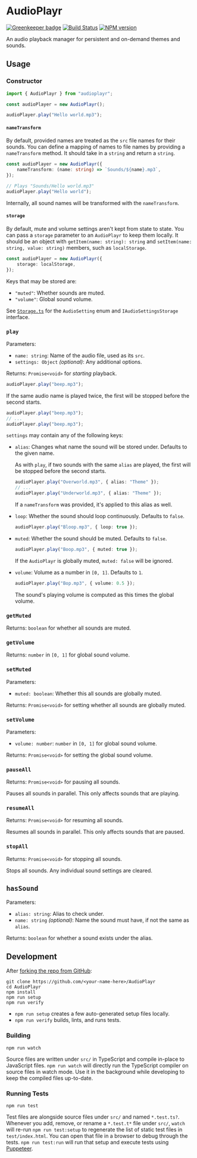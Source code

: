 <!-- {{Top}} -->
# AudioPlayr
[![Greenkeeper badge](https://badges.greenkeeper.io/FullScreenShenanigans/AudioPlayr.svg)](https://greenkeeper.io/)
[![Build Status](https://travis-ci.org/FullScreenShenanigans/AudioPlayr.svg?branch=master)](https://travis-ci.org/FullScreenShenanigans/AudioPlayr)
[![NPM version](https://badge.fury.io/js/audioplayr.svg)](http://badge.fury.io/js/audioplayr)

An audio playback manager for persistent and on-demand themes and sounds.
<!-- {{/Top}} -->

## Usage

### Constructor

```typescript
import { AudioPlayr } from "audioplayr";

const audioPlayer = new AudioPlayr();

audioPlayer.play("Hello world.mp3");
```

#### `nameTransform`

By default, provided names are treated as the `src` file names for their sounds.
You can define a mapping of names to file names by providing a `nameTransform` method.
It should take in a `string` and return a `string`.

```typescript
const audioPlayer = new AudioPlayr({
    nameTransform: (name: string) => `Sounds/${name}.mp3`,
});

// Plays "Sounds/Hello world.mp3"
audioPlayer.play("Hello world");
```

Internally, all sound names will be transformed with the `nameTransform`.

#### `storage`

By default, mute and volume settings aren't kept from state to state.
You can pass a `storage` parameter to an `AudioPlayr` to keep them locally.
It should be an object with `getItem(name: string): string` and `setItem(name: string, value: string)` members, such as `localStorage`.

```typescript
const audioPlayer = new AudioPlayr({
    storage: localStorage,
});
```

Keys that may be stored are:

* `"muted"`: Whether sounds are muted.
* `"volume"`: Global sound volume.

See [`Storage.ts`](./src/Storage.ts) for the `AudioSetting` enum and `IAudioSettingsStorage` interface.

### `play`

Parameters:

* `name: string`: Name of the audio file, used as its `src`.
* `settings: Object` _(optional)_: Any additional options.

Returns: `Promise<void>` for _starting_ playback.

```typescript
audioPlayer.play("beep.mp3");
```

If the same audio name is played twice, the first will be stopped before the second starts.

```typescript
audioPlayer.play("beep.mp3");
// ...
audioPlayer.play("beep.mp3");
```

`settings` may contain any of the following keys:

* `alias`:
    Changes what name the sound will be stored under.
    Defaults to the given name.

    As with `play`, if two sounds with the same `alias` are played, the first will be stopped before the second starts.

    ```typescript
    audioPlayer.play("Overworld.mp3", { alias: "Theme" });
    // ...
    audioPlayer.play("Underworld.mp3", { alias: "Theme" });
    ```

    If a `nameTransform` was provided, it's applied to this alias as well.

* `loop`:
    Whether the sound should loop continuously.
    Defaults to `false`.

    ```typescript
    audioPlayer.play("Bloop.mp3", { loop: true });
    ```

* `muted`:
    Whether the sound should be muted.
    Defaults to `false`.

    ```typescript
    audioPlayer.play("Boop.mp3", { muted: true });
    ```

    If the `AudioPlayr` is globally muted, `muted: false` will be ignored.

* `volume`:
    Volume as a number in `[0, 1]`.
    Defaults to `1`.

    ```typescript
    audioPlayer.play("Bop.mp3", { volume: 0.5 });
    ```

    The sound's playing volume is computed as this times the global volume.

### `getMuted`

Returns: `boolean` for whether all sounds are muted.

### `getVolume`

Returns: `number` in `[0, 1]` for global sound volume.

### `setMuted`

Parameters:

* `muted: boolean`: Whether this all sounds are globally muted.

Returns: `Promise<void>` for setting whether all sounds are globally muted.

### `setVolume`

Parameters:

* `volume: number`: `number` in `[0, 1]` for global sound volume.

Returns: `Promise<void>` for setting the global sound volume.

### `pauseAll`

Returns: `Promise<void>` for pausing all sounds.

Pauses all sounds in parallel.
This only affects sounds that are playing.

### `resumeAll`

Returns: `Promise<void>` for resuming all sounds.

Resumes all sounds in parallel.
This only affects sounds that are paused.

### `stopAll`

Returns: `Promise<void>` for stopping all sounds.

Stops all sounds.
Any individual sound settings are cleared.

## `hasSound`

Parameters:

* `alias: string`: Alias to check under.
* `name: string` _(optional)_: Name the sound must have, if not the same as `alias`. 

Returns: `boolean` for whether a sound exists under the alias.

<!-- {{Development}} -->
## Development

After [forking the repo from GitHub](https://help.github.com/articles/fork-a-repo/):

```
git clone https://github.com/<your-name-here>/AudioPlayr
cd AudioPlayr
npm install
npm run setup
npm run verify
```

* `npm run setup` creates a few auto-generated setup files locally.
* `npm run verify` builds, lints, and runs tests.

### Building

```shell
npm run watch
```

Source files are written under `src/` in TypeScript and compile in-place to JavaScript files.
`npm run watch` will directly run the TypeScript compiler on source files in watch mode.
Use it in the background while developing to keep the compiled files up-to-date.

### Running Tests

```shell
npm run test
```

Test files are alongside source files under `src/` and named `*.test.ts?`.
Whenever you add, remove, or rename a `*.test.t*` file under `src/`, `watch` will re-run `npm run test:setup` to regenerate the list of static test files in `test/index.html`.
You can open that file in a browser to debug through the tests.
`npm run test:run` will run that setup and execute tests using [Puppeteer](https://github.com/GoogleChrome/puppeteer).
<!-- {{/Development}} -->
